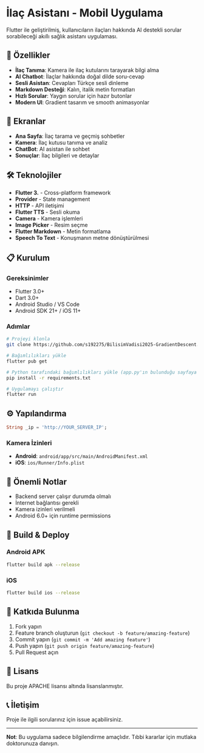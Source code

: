 # İlaç Asistanı - Mobil Uygulama

Flutter ile geliştirilmiş, kullanıcıların ilaçları hakkında AI destekli sorular sorabileceği akıllı sağlık asistanı uygulaması.

## 🚀 Özellikler

- **İlaç Tanıma**: Kamera ile ilaç kutularını tarayarak bilgi alma
- **AI Chatbot**: İlaçlar hakkında doğal dilde soru-cevap
- **Sesli Asistan**: Cevapları Türkçe sesli dinleme
- **Markdown Desteği**: Kalın, italik metin formatları
- **Hızlı Sorular**: Yaygın sorular için hazır butonlar
- **Modern UI**: Gradient tasarım ve smooth animasyonlar

## 📱 Ekranlar

- **Ana Sayfa**: İlaç tarama ve geçmiş sohbetler
- **Kamera**: İlaç kutusu tanıma ve analiz
- **ChatBot**: AI asistan ile sohbet
- **Sonuçlar**: İlaç bilgileri ve detaylar

## 🛠️ Teknolojiler

- **Flutter 3.** - Cross-platform framework
- **Provider** - State management
- **HTTP** - API iletişimi
- **Flutter TTS** - Sesli okuma
- **Camera** - Kamera işlemleri
- **Image Picker** - Resim seçme
- **Flutter Markdown** - Metin formatlama
- **Speech To Text** - Konuşmanın metne dönüştürülmesi

## 📋 Kurulum

### Gereksinimler
- Flutter 3.0+
- Dart 3.0+
- Android Studio / VS Code
- Android SDK 21+ / iOS 11+

### Adımlar
```bash
# Projeyi klonla
git clone https://github.com/s192275/BilisimVadisi2025-GradientDescent.git

# Bağımlılıkları yükle
flutter pub get

# Python tarafındaki bağımlılıkları yükle (app.py'ın bulunduğu sayfaya geçip)
pip install -r requirements.txt

# Uygulamayı çalıştır
flutter run
```

## ⚙️ Yapılandırma

```dart
String _ip = 'http://YOUR_SERVER_IP';
```

### Kamera İzinleri
- **Android**: `android/app/src/main/AndroidManifest.xml`
- **iOS**: `ios/Runner/Info.plist`

## 📝 Önemli Notlar

- Backend server çalışır durumda olmalı
- İnternet bağlantısı gerekli
- Kamera izinleri verilmeli
- Android 6.0+ için runtime permissions

## 🚀 Build & Deploy

### Android APK
```bash
flutter build apk --release
```

### iOS
```bash
flutter build ios --release
```

## 🤝 Katkıda Bulunma

1. Fork yapın
2. Feature branch oluşturun (`git checkout -b feature/amazing-feature`)
3. Commit yapın (`git commit -m 'Add amazing feature'`)
4. Push yapın (`git push origin feature/amazing-feature`)
5. Pull Request açın

## 📄 Lisans

Bu proje APACHE lisansı altında lisanslanmıştır.

## 📞 İletişim

Proje ile ilgili sorularınız için issue açabilirsiniz.

---

**Not**: Bu uygulama sadece bilgilendirme amaçlıdır. Tıbbi kararlar için mutlaka doktorunuza danışın.
